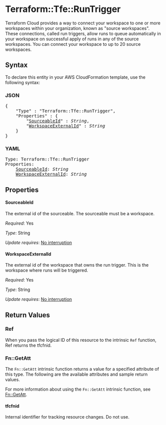 # Terraform::Tfe::RunTrigger

Terraform Cloud provides a way to connect your workspace to one or more workspaces within your organization, known as "source workspaces". 
These connections, called run triggers, allow runs to queue automatically in your workspace on successful apply of runs in any of the source workspaces. 
You can connect your workspace to up to 20 source workspaces.

## Syntax

To declare this entity in your AWS CloudFormation template, use the following syntax:

### JSON

<pre>
{
    "Type" : "Terraform::Tfe::RunTrigger",
    "Properties" : {
        "<a href="#sourceableid" title="SourceableId">SourceableId</a>" : <i>String</i>,
        "<a href="#workspaceexternalid" title="WorkspaceExternalId">WorkspaceExternalId</a>" : <i>String</i>
    }
}
</pre>

### YAML

<pre>
Type: Terraform::Tfe::RunTrigger
Properties:
    <a href="#sourceableid" title="SourceableId">SourceableId</a>: <i>String</i>
    <a href="#workspaceexternalid" title="WorkspaceExternalId">WorkspaceExternalId</a>: <i>String</i>
</pre>

## Properties

#### SourceableId

The external id of the sourceable. The sourceable must be a workspace.

_Required_: Yes

_Type_: String

_Update requires_: [No interruption](https://docs.aws.amazon.com/AWSCloudFormation/latest/UserGuide/using-cfn-updating-stacks-update-behaviors.html#update-no-interrupt)

#### WorkspaceExternalId

The external id of the workspace that owns the run trigger. This is the workspace where runs will be triggered.

_Required_: Yes

_Type_: String

_Update requires_: [No interruption](https://docs.aws.amazon.com/AWSCloudFormation/latest/UserGuide/using-cfn-updating-stacks-update-behaviors.html#update-no-interrupt)

## Return Values

### Ref

When you pass the logical ID of this resource to the intrinsic `Ref` function, Ref returns the tfcfnid.

### Fn::GetAtt

The `Fn::GetAtt` intrinsic function returns a value for a specified attribute of this type. The following are the available attributes and sample return values.

For more information about using the `Fn::GetAtt` intrinsic function, see [Fn::GetAtt](https://docs.aws.amazon.com/AWSCloudFormation/latest/UserGuide/intrinsic-function-reference-getatt.html).

#### tfcfnid

Internal identifier for tracking resource changes. Do not use.

